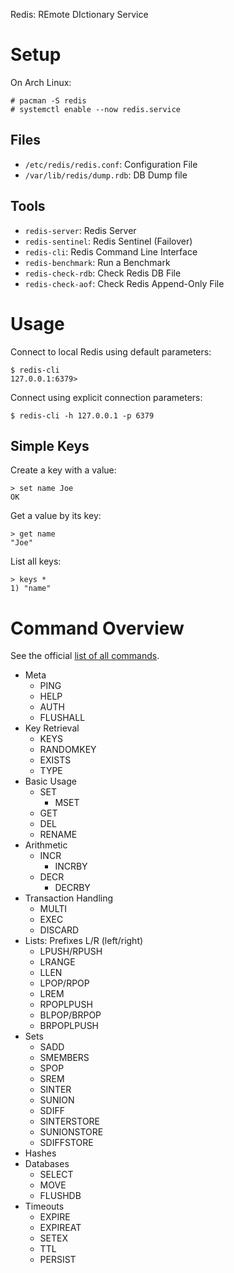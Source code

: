 Redis: REmote DIctionary Service

# Setup

On Arch Linux:

    # pacman -S redis
    # systemctl enable --now redis.service

## Files

- `/etc/redis/redis.conf`: Configuration File
- `/var/lib/redis/dump.rdb`: DB Dump file

## Tools

- `redis-server`: Redis Server
- `redis-sentinel`: Redis Sentinel (Failover)
- `redis-cli`: Redis Command Line Interface
- `redis-benchmark`: Run a Benchmark
- `redis-check-rdb`: Check Redis DB File
- `redis-check-aof`: Check Redis Append-Only File

# Usage

Connect to local Redis using default parameters:

    $ redis-cli
    127.0.0.1:6379>

Connect using explicit connection parameters:

    $ redis-cli -h 127.0.0.1 -p 6379

## Simple Keys

Create a key with a value:

    > set name Joe
    OK

Get a value by its key:

    > get name
    "Joe"

List all keys:

    > keys *
    1) "name"

# Command Overview

See the official [list of all commands](https://redis.io/commands/).

- Meta
    - PING
    - HELP
    - AUTH
    - FLUSHALL
- Key Retrieval
    - KEYS
    - RANDOMKEY
    - EXISTS
    - TYPE
- Basic Usage
    - SET
        - MSET
    - GET
    - DEL
    - RENAME
- Arithmetic
    - INCR
        - INCRBY
    - DECR
        - DECRBY
- Transaction Handling
    - MULTI
    - EXEC
    - DISCARD
- Lists: Prefixes L/R (left/right)
    - LPUSH/RPUSH
    - LRANGE
    - LLEN
    - LPOP/RPOP
    - LREM
    - RPOPLPUSH
    - BLPOP/BRPOP
    - BRPOPLPUSH
- Sets
    - SADD
    - SMEMBERS
    - SPOP
    - SREM
    - SINTER
    - SUNION
    - SDIFF
    - SINTERSTORE
    - SUNIONSTORE
    - SDIFFSTORE
- Hashes
- Databases
    - SELECT
    - MOVE
    - FLUSHDB
- Timeouts
    - EXPIRE
    - EXPIREAT
    - SETEX
    - TTL
    - PERSIST

